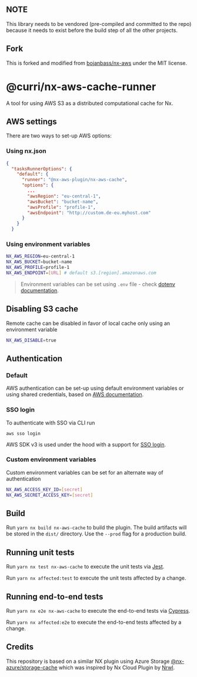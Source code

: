 ## NOTE

This library needs to be vendored (pre-compiled and committed to the repo) because it needs to exist before the build
step of all the other projects.

## Fork

This is forked and modified from [bojanbass/nx-aws](https://github.com/bojanbass/nx-aws) under the MIT license.

# @curri/nx-aws-cache-runner

A tool for using AWS S3 as a distributed computational cache for Nx.

## AWS settings

There are two ways to set-up AWS options:

### Using nx.json

```json
{
  "tasksRunnerOptions": {
    "default": {
      "runner": "@nx-aws-plugin/nx-aws-cache",
      "options": {
        ...
        "awsRegion": "eu-central-1",
        "awsBucket": "bucket-name",
        "awsProfile": "profile-1",
        "awsEndpoint": "http://custom.de-eu.myhost.com"
      }
    }
  }
```

### Using environment variables

```bash
NX_AWS_REGION=eu-central-1
NX_AWS_BUCKET=bucket-name
NX_AWS_PROFILE=profile-1
NX_AWS_ENDPOINT=[URL] # default s3.[region].amazonaws.com
```

> Environment variables can be set using `.env` file -
> check [dotenv documentation](https://www.npmjs.com/package/dotenv).

## Disabling S3 cache

Remote cache can be disabled in favor of local cache only using an environment variable

```bash
NX_AWS_DISABLE=true
```

## Authentication

### Default

AWS authentication can be set-up using default environment variables or using shared credentials, based
on [AWS documentation](https://docs.aws.amazon.com/sdk-for-javascript/v3/developer-guide/setting-credentials-node.html).

### SSO login

To authenticate with SSO via CLI run

`aws sso login`

AWS SDK v3 is used under the hood with a support
for [SSO login](https://docs.aws.amazon.com/cli/latest/userguide/cli-configure-sso.html).

### Custom environment variables

Custom environment variables can be set for an alternate way of authentication

```bash
NX_AWS_ACCESS_KEY_ID=[secret]
NX_AWS_SECRET_ACCESS_KEY=[secret]
```

## Build

Run `yarn nx build nx-aws-cache` to build the plugin. The build artifacts will be stored in the `dist/` directory. Use
the `--prod` flag for a production build.

## Running unit tests

Run `yarn nx test nx-aws-cache` to execute the unit tests via [Jest](https://jestjs.io).

Run `yarn nx affected:test` to execute the unit tests affected by a change.

## Running end-to-end tests

Run `yarn nx e2e nx-aws-cache` to execute the end-to-end tests via [Cypress](https://www.cypress.io).

Run `yarn nx affected:e2e` to execute the end-to-end tests affected by a change.

## Credits

This repository is based on a similar NX plugin using Azure
Storage [@nx-azure/storage-cache](https://github.com/microsoft/nx-azure) which was inspired by Nx Cloud Plugin
by [Nrwl](https://github.com/nrwl/nx).
